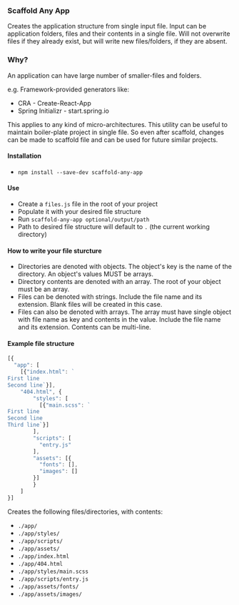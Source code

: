 ### Scaffold Any App
Creates the application structure from single input file. Input can be application folders, files and their contents in a single file. Will not overwrite files if they already exist, but will write new files/folders, if they are absent. 

### Why?
An application can have large number of smaller-files and folders.

e.g. Framework-provided generators like:
- CRA - Create-React-App
- Spring Initializr - start.spring.io

This applies to any kind of micro-architectures. This utility can be useful to maintain boiler-plate project in single file. So even after scaffold, changes can be made to scaffold file and can be used for future similar projects.

#### Installation
- `npm install --save-dev scaffold-any-app`

#### Use
- Create a `files.js` file in the root of your project
- Populate it with your desired file structure
- Run `scaffold-any-app optional/output/path`
- Path to desired file structure will default to `.` (the current working directory)

#### How to write your file sturcture
- Directories are denoted with objects. The object's key is the name of the directory. An object's values MUST be arrays.
- Directory contents are denoted with an array. The root of your object must be an array.
- Files can be denoted with strings. Include the file name and its extension. Blank files will be created in this case.
- Files can also be denoted with arrays. The array must have single object with file name as key and contents in the value. Include the file name and its extension. Contents can be multi-line.

#### Example file structure
```js
[{
  "app": [
    [{"index.html": `
First line
Second line`}],
    "404.html", {
	    "styles": [
	      [{"main.scss": `
First line
Second line
Third line`}]
	    ],
	    "scripts": [
	      "entry.js"
	    ],
	    "assets": [{
	      "fonts": [],
	      "images": []
	    }]
		}
	]
}]
```
Creates the following files/directories, with contents:
- `./app/`
- `./app/styles/`
- `./app/scripts/`
- `./app/assets/`
- `./app/index.html`
- `./app/404.html`
- `./app/styles/main.scss`
- `./app/scripts/entry.js`
- `./app/assets/fonts/`
- `./app/assets/images/`
